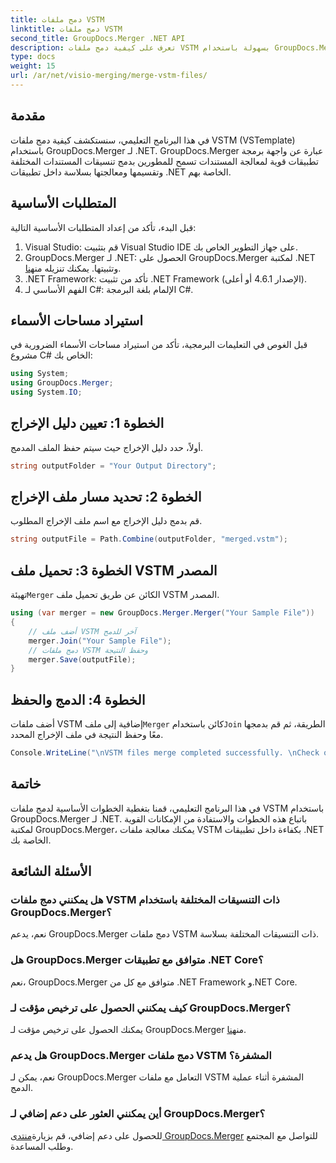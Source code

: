 ```yaml
---
title: دمج ملفات VSTM
linktitle: دمج ملفات VSTM
second_title: GroupDocs.Merger .NET API
description: تعرف على كيفية دمج ملفات VSTM بسهولة باستخدام GroupDocs.Merger لـ .NET. اتبع برنامجنا التعليمي خطوة بخطوة وإمكانيات معالجة المستندات لديك.
type: docs
weight: 15
url: /ar/net/visio-merging/merge-vstm-files/
---
```

## مقدمة
في هذا البرنامج التعليمي، سنستكشف كيفية دمج ملفات VSTM (VSTemplate) باستخدام GroupDocs.Merger لـ .NET. GroupDocs.Merger عبارة عن واجهة برمجة تطبيقات قوية لمعالجة المستندات تسمح للمطورين بدمج تنسيقات المستندات المختلفة وتقسيمها ومعالجتها بسلاسة داخل تطبيقات .NET الخاصة بهم.
## المتطلبات الأساسية
قبل البدء، تأكد من إعداد المتطلبات الأساسية التالية:
1. Visual Studio: قم بتثبيت Visual Studio IDE على جهاز التطوير الخاص بك.
2.  GroupDocs.Merger لـ .NET: الحصول على GroupDocs.Merger لمكتبة .NET وتثبيتها. يمكنك تنزيله من[هنا](https://releases.groupdocs.com/merger/net/).
3. .NET Framework: تأكد من تثبيت .NET Framework (الإصدار 4.6.1 أو أعلى).
4. الفهم الأساسي لـ C#: الإلمام بلغة البرمجة C#.

## استيراد مساحات الأسماء
قبل الغوص في التعليمات البرمجية، تأكد من استيراد مساحات الأسماء الضرورية في مشروع C# الخاص بك:
```csharp
using System; 
using GroupDocs.Merger;
using System.IO;
```
## الخطوة 1: تعيين دليل الإخراج
أولاً، حدد دليل الإخراج حيث سيتم حفظ الملف المدمج.
```csharp
string outputFolder = "Your Output Directory";
```
## الخطوة 2: تحديد مسار ملف الإخراج
قم بدمج دليل الإخراج مع اسم ملف الإخراج المطلوب.
```csharp
string outputFile = Path.Combine(outputFolder, "merged.vstm");
```
## الخطوة 3: تحميل ملف VSTM المصدر
 تهيئة`Merger` الكائن عن طريق تحميل ملف VSTM المصدر.
```csharp
using (var merger = new GroupDocs.Merger.Merger("Your Sample File"))
{
    // أضف ملف VSTM آخر للدمج
    merger.Join("Your Sample File");
    // دمج ملفات VSTM وحفظ النتيجة
    merger.Save(outputFile);
}
```
## الخطوة 4: الدمج والحفظ
أضف ملفات VSTM إضافية إلى ملف`Merger` كائن باستخدام`Join` الطريقة، ثم قم بدمجها معًا وحفظ النتيجة في ملف الإخراج المحدد.
```csharp
Console.WriteLine("\nVSTM files merge completed successfully. \nCheck output in {0}", outputFolder);
```

## خاتمة
في هذا البرنامج التعليمي، قمنا بتغطية الخطوات الأساسية لدمج ملفات VSTM باستخدام GroupDocs.Merger لـ .NET. باتباع هذه الخطوات والاستفادة من الإمكانات القوية لمكتبة GroupDocs.Merger، يمكنك معالجة ملفات VSTM بكفاءة داخل تطبيقات .NET الخاصة بك.

## الأسئلة الشائعة
### هل يمكنني دمج ملفات VSTM ذات التنسيقات المختلفة باستخدام GroupDocs.Merger؟
نعم، يدعم GroupDocs.Merger دمج ملفات VSTM ذات التنسيقات المختلفة بسلاسة.
### هل GroupDocs.Merger متوافق مع تطبيقات .NET Core؟
نعم، GroupDocs.Merger متوافق مع كل من .NET Framework و.NET Core.
### كيف يمكنني الحصول على ترخيص مؤقت لـ GroupDocs.Merger؟
 يمكنك الحصول على ترخيص مؤقت لـ GroupDocs.Merger من[هنا](https://purchase.groupdocs.com/temporary-license/).
### هل يدعم GroupDocs.Merger دمج ملفات VSTM المشفرة؟
نعم، يمكن لـ GroupDocs.Merger التعامل مع ملفات VSTM المشفرة أثناء عملية الدمج.
### أين يمكنني العثور على دعم إضافي لـ GroupDocs.Merger؟
 للحصول على دعم إضافي، قم بزيارة[منتدى GroupDocs.Merger](https://forum.groupdocs.com/c/merger/32) للتواصل مع المجتمع وطلب المساعدة.